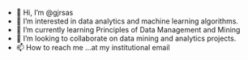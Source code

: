 - 👋 Hi, I’m @gjrsas
- 👀 I’m interested in data analytics and machine learning algorithms.
- 🌱 I’m currently learning Principles of Data Management and Mining
- 💞️ I’m looking to collaborate on data mining and analytics projects.
- 📫 How to reach me ...at my institutional email

<!---
gjrsas/gjrsas is a ✨ special ✨ repository because its `README.md` (this file) appears on your GitHub profile.
You can click the Preview link to take a look at your changes.
--->
